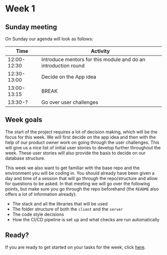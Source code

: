 # Week 1

## Sunday meeting

On Sunday our agenda will look as follows:

| Time        | Activity                                                       |
| ----------- | -------------------------------------------------------------- |
| 12:00-12:30 | Introduce mentors for this module and do an introduction round |
| 12:30-13:00 | Decide on the App idea                                         |
| 13:00-13:15 | BREAK                                                          |
| 13:30-?     | Go over user challenges                                        |

## Week goals

The start of the project requires a lot of decision making, which will be the focus for this week. We will first decide on the app idea and then with the help of our product owner work on going through the user challenges. This will give us a nice list of initial user stories to develop further throughout the week. These user stories will also provide the basis to decide on our database structure.

This week we also want to get familiar with the base repo and the environment you will be coding in. You should already have been given a day and time of a session that will go through the repo/structure and allow for questions to be asked. In that meeting we will go over the following points, but make sure you go through the repo beforehand (the `README` also offers a lot of information already):

- The stack and all the libraries that will be used
- The folder structure of both the `client` and the `server`
- The code style decisions
- How the CI/CD pipeline is set up and what checks are run automatically

## Ready?

If you are ready to get started on your tasks for the week, click [here](./MAKEME.md).
